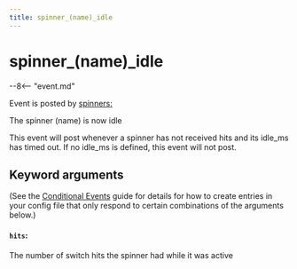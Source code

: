 ```yaml
---
title: spinner_(name)_idle
---
```


# spinner_(name)\_idle


--8<-- "event.md"

Event is posted by [spinners:](../config/spinners.md)

The spinner (name) is now idle

This event will post whenever a spinner has not received hits and its
idle_ms has timed out. If no idle_ms is defined, this event will not
post.

## Keyword arguments

(See the [Conditional Events](overview/conditional.md)
guide for details for how to create entries in your config file that
only respond to certain combinations of the arguments below.)

#### `hits`:

The number of switch hits the spinner had while it was active
